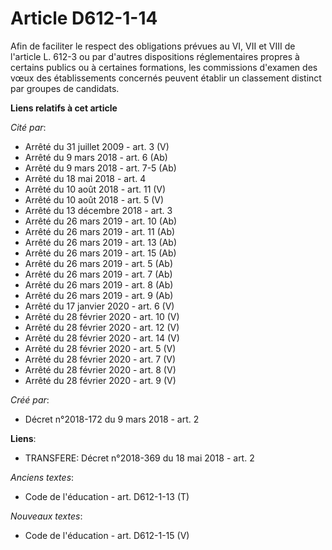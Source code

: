 # Article D612-1-14

Afin de faciliter le respect des obligations prévues au VI, VII et VIII de l'article L. 612-3 ou par d'autres dispositions
réglementaires propres à certains publics ou à certaines formations, les commissions d'examen des vœux des établissements
concernés peuvent établir un classement distinct par groupes de candidats.

**Liens relatifs à cet article**

_Cité par_:

  - Arrêté du 31 juillet 2009 - art. 3 (V)
  - Arrêté du 9 mars 2018 - art. 6 (Ab)
  - Arrêté du 9 mars 2018 - art. 7-5 (Ab)
  - Arrêté du 18 mai 2018 - art. 4
  - Arrêté du 10 août 2018 - art. 11 (V)
  - Arrêté du 10 août 2018 - art. 5 (V)
  - Arrêté du 13 décembre 2018 - art. 3
  - Arrêté du 26 mars 2019 - art. 10 (Ab)
  - Arrêté du 26 mars 2019 - art. 11 (Ab)
  - Arrêté du 26 mars 2019 - art. 13 (Ab)
  - Arrêté du 26 mars 2019 - art. 15 (Ab)
  - Arrêté du 26 mars 2019 - art. 5 (Ab)
  - Arrêté du 26 mars 2019 - art. 7 (Ab)
  - Arrêté du 26 mars 2019 - art. 8 (Ab)
  - Arrêté du 26 mars 2019 - art. 9 (Ab)
  - Arrêté du 17 janvier 2020 - art. 6 (V)
  - Arrêté du 28 février 2020 - art. 10 (V)
  - Arrêté du 28 février 2020 - art. 12 (V)
  - Arrêté du 28 février 2020 - art. 14 (V)
  - Arrêté du 28 février 2020 - art. 5 (V)
  - Arrêté du 28 février 2020 - art. 7 (V)
  - Arrêté du 28 février 2020 - art. 8 (V)
  - Arrêté du 28 février 2020 - art. 9 (V)

_Créé par_:

  - Décret n°2018-172 du 9 mars 2018 - art. 2

**Liens**:

  - TRANSFERE: Décret n°2018-369 du 18 mai 2018 - art. 2

_Anciens textes_:

  - Code de l'éducation - art. D612-1-13 (T)

_Nouveaux textes_:

  - Code de l'éducation - art. D612-1-15 (V)
